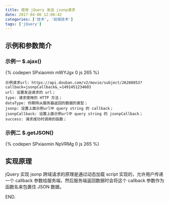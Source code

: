 ```yaml
---
title: 使用 jQuery 发送 jsonp请求
date: 2017-04-06 12:08:42
categories: ['技术', '前端技术']
tags: ['jQuery']
---
```


## 示例和参数简介

### 示例一 $.ajax()

{% codepen SPxiaomin mWYJgx 0 js 265 %}

```
示例请求url: https://api.douban.com/v2/movie/subject/26260853?callback=jsonpCallback&_=1491451234603
url: 设置发送请求的 url；
type: 请求使用的 HTTP 方法；
dataType: 你期待从服务器返回的数据的类型；
jsonp: 设置上面示例url中 query string 的 callback；
jsonpCallback: 设置上面示例url中 query string 的 jsonpCallback；
success: 请求成功时调用的函数；
```

### 示例二 $.getJSON()

{% codepen SPxiaomin NpVRMg 0 js 265 %}

## 实现原理

jQuery 实现 jsonp 跨域请求的原理是通过动态加载 script 实现的，允许用户传递一个 callback 参数给服务端，然后服务端返回数据时会将这个 callback 参数作为函数名来包裹住 JSON 数据。

END.
